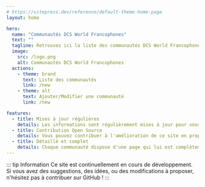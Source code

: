 ```yaml
---
# https://vitepress.dev/reference/default-theme-home-page
layout: home

hero:
  name: "Communautés DCS World Francophones"
  text: ""
  tagline: Retrouvez ici la liste des communautés DCS World Francophones, et rejoignez-les pour des vols en escadrille, des missions en coopération, des événements, des formations, et bien plus encore !
  image:
    src: /logo.png
    alt: Communautés DCS World Francophones
  actions:
    - theme: brand
      text: Liste des communautés
      link: /new
    - theme: alt
      text: Ajouter/Modifier une communauté
      link: /new

features:
  - title: Mises à jour régulières
    details: Les informations sont régulièrement mises à jour pour vous permettre de trouver des communautés actives.
  - title: Contribution Open Source
    details: Vous pouvez contribuer à l'amélioration de ce site en proposant des modifications sur GitHub. Une communauté manque ? Ajoutez-la !
  - title: Détaillé et complet
    details: Chaque communauté dispose d'une page qui lui est complètement dédiée, avec des informations détaillées et des liens utiles.
---
```


::: tip Information
  Ce site est continuellement en cours de développement. Si vous avez des suggestions, des idées, ou des modifications à proposer, n'hésitez pas à contribuer sur GitHub !
:::